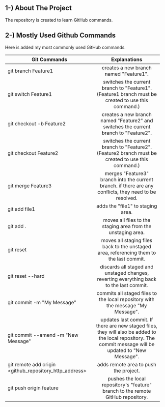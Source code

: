 <h2> 1-) About The Project</h2>
The repository is created to learn GitHub commands.

<h2> 2-) Mostly Used  Github Commands</h2>
Here is added my most commonly used GitHub commands.
<br>

| Git Commands                                               |  Explanations                                                                                                                                                |
| ---------------------------------------------------------- |:------------------------------------------------------------------------------------------------------------------------------------------------------------:|
| git branch Feature1                                        | creates a new branch named "Feature1".                                                                                                                       |
| git switch Feature1                                        | switches the current branch to "Feature1". (Feature1 branch must be created to use this command.)                                                            |
| git checkout -b Feature2                                   | creates a new branch named "Feature2" and switches the current branch to "Feature2".                                                                         |
| git checkout Feature2                                      | switches the current branch to "Feature2". (Feature2 branch must be created to use this command.)                                                            |
| git merge  Feature3                                        | merges "Feature3" branch into the current branch. if there are any conflicts, they need to be resolved.                                                      |
| git add file1                                              | adds the "file1" to staging area.                                                                                                                            |
| git add .                                                  | moves all files to the staging area from the unstaging area.                                                                                                 |
| git reset                                                  | moves all staging files back to the unstaged area, referencing them to the last commit.                                                                      |
| git reset --hard                                           | discards all staged and unstaged changes, reverting everything back to the last commit.                                                                      |
| git commit -m "My Message"                                  | commits all staged files to the local repository with the message "My Message".                                                                             |
| git commit --amend  -m "New Message"                       | updates last commit. If there are new staged files, they will also be added to the local repository. The commit message will be updated to "New Message".    |
| git remote add origin <github_repository_http_address>     | adds remote area to push the project.                                                                                                                        |
| git push origin feature                                    | pushes the local repository's "feature" branch to the remote GitHub repository.                                                                              |
